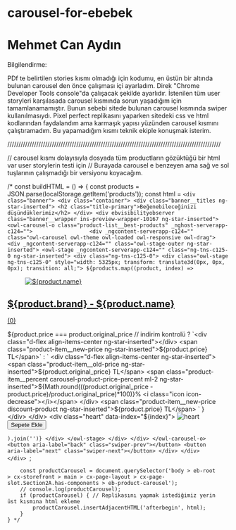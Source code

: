 # carousel-for-ebebek

# Mehmet Can Aydın

Bilgilendirme:

PDf te belirtilen stories kısmı olmadığı için kodumu, en üstün bir altında bulunan carousel den önce çalışması içi ayarladım.
Direk "Chrome Developer Tools console"da çalışacak şekilde ayarlıdır.
İstenilen tüm user storyleri karşılasada carousel kısmında sorun yaşadığım için tamamlanamamıştır.
Bunun sebebi sitede bulunan carousel kısmında swiper kullanılmasıydı.
Pixel perfect replikasını yaparken sitedeki css ve html kodlarından faydalandım ama karmaşık yapısı yüzünden carousel kısmını çalıştıramadım.
Bu yapamadığım kısmı teknik ekiple konuşmak isterim.

////////////////////////////////////////////////////////////////////////////////////////////////

// carousel kısmı dolayısıyla dosyada tüm productların gözüktüğü bir html var user storylerin testi için
// Burayada carousel e benzeyen ama sağ ve sol tuşlarının çalışmadığı bir versiyonu koyacağım.

   /* const buildHTML = () => {
        const products = JSON.parse(localStorage.getItem('products'));
        const html = `
            <div class="banner">
                <div class="container">
                    <div class="banner__titles ng-star-inserted">
                        <h2 class="title-primary">Beğenebileceğinizi düşündüklerimiz</h2>
                    </div>
                    <div ebvisibilityobserver class="banner__wrapper ins-preview-wrapper-10167 ng-star-inserted"> 
                        <owl-carousel-o class="product-list__best-products" _nghost-serverapp-c124="">                 
                            <div _ngcontent-serverapp-c124="" class="owl-carousel owl-theme owl-loaded owl-responsive owl-drag">
                              <div _ngcontent-serverapp-c124="" class="owl-stage-outer ng-star-inserted">
                                <owl-stage _ngcontent-serverapp-c124="" class="ng-tns-c125-0 ng-star-inserted">
                                  <div class="ng-tns-c125-0">
                                        <div class="owl-stage ng-tns-c125-0" style="width: 5325px; transform: translate3d(0px, 0px, 0px); transition: all;">
                                        ${products.map((product, index) => `
                                        <div class="owl-item ng-tns-c125-0 ng-trigger ng-trigger-autoHeight ng-star-inserted active" style="margin-right: 20px;">
                                                <div class="ins-web-smart-recommender-box-item ng-star-inserted">
                                                    <div event-collection="true" class="ins-product-box ins-element-link ins-add-to-cart-wrapper ins-sr-api" ins-product-id="BRU-BUA4000">                                                    <div event-collection="true" class="ins-product-box ins-element-link ins-add-to-cart-wrapper ins-sr-api" ins-product-id="BRU-BUA4000">
                                                        <eb-carousel-product-item>
                                                            <div class="product-item">
                                                                <div class="product-item-anchor" event-collection="true">
                                                                    <a class="product-item-anchor ng-star-inserted" href="${product.url}">
                                                                        <figure class="product-item__img without-ar ng-star-inserted">
                                                                        <img class="ng-star-inserted ls-is-cached lazyloaded" alt="${product.name}" data-src="${product.img}" src="${product.img}">
                                                                        </figure>
                                                                    </a>
                                                                    <div class="product-item-content ng-star-inserted">
                                                                        <a class="product-item-anchor ng-star-inserted" href="${product.url}">
                                                                            <h2 class="product-item__brand ng-star-inserted"><b> ${product.brand} - </b><span> ${product.name} </span></h2>
                                                                            <div class="d-flex mb-2 stars-wrapper align-items-center ng-star-inserted">
                                                                                <cx-star-rating disabled="true" style="--star-fill: 5;">
                                                                                    <cx-icon class="star cx-icon fas fa-star ng-star-inserted"></cx-icon>
                                                                                    <cx-icon class="star cx-icon fas fa-star ng-star-inserted"></cx-icon>
                                                                                    <cx-icon class="star cx-icon fas fa-star ng-star-inserted"></cx-icon>
                                                                                    <cx-icon class="star cx-icon fas fa-star ng-star-inserted"></cx-icon>
                                                                                    <cx-icon class="star cx-icon fas fa-star ng-star-inserted"></cx-icon>
                                                                                </cx-star-rating>
                                                                            <p class="review-count ng-star-inserted">(0)</p></div>
                                                                        </a>
                                                                        <div class="product-item__price">
                                                                        ${product.price === product.original_price // indirim kontrolü
                                                                            ? `<div class="d-flex align-items-center ng-star-inserted"></div>
                                                                            <span class="product-item__new-price ng-star-inserted">${product.price} TL</span>` 
                                                                            : `
                                                                            <div class="d-flex align-items-center ng-star-inserted">
                                                                                <span class="product-item__old-price ng-star-inserted">${product.original_price} TL</span>
                                                                                <span class="product-item__percent carousel-product-price-percent ml-2 ng-star-inserted">${Math.round(((product.original_price - product.price)/product.original_price)*100)}% <i class="icon icon-decrease"></i></span>
                                                                            </div>
                                                                            <span class="product-item__new-price discount-product ng-star-inserted">${product.price} TL</span>
                                                                            `
                                                                        }
                                                                        </div>
                                                                    </div>
                                                                    <div class="heart" data-index="${index}">
                                                                        <img id="default-favorite-${product.id}" src="${product.favorite ? 'https://www.svgrepo.com/show/406819/orange-heart.svg' : 'assets/svg/default-favorite.svg'}" alt="heart" class="heart-icon">
                                                                    </div>
                                                                    <div class="product-item-content">
                                                                        <div class="product-item__price">
                                                                            <div class="ins-add-to-cart-wrapper" ins-product-id="DOL-8091"><eb-add-to-cart buttonclass="close-btn">
                                                                                <form novalidate="" class="ng-untouched ng-pristine ng-valid ng-star-inserted">
                                                                                    <button id="addToCartBtn" type="submit" class="btn close-btn disable ng-star-inserted">Sepete Ekle</button>
                                                                                </form>
                                                                            </div>
                                                                        </div>
                                                                    </div>
                                                                </div>
                                                            </div>
                                                        </eb-carousel-product-item>
                                                    </div>
                                                </div>
                                            </div>
                                        </div>
                                        `).join('')}
                                    </div>
                                </owl-stage>
                                </div>
                            </div>
                        </owl-carousel-o>
                        <button aria-label="back" class="swiper-prev"></button>
                        <button aria-label="next" class="swiper-next"></button>
                    </div>
                </div>
            </div>
        `;

        
        const productCarousel = document.querySelector('body > eb-root > cx-storefront > main > cx-page-layout > cx-page-slot.Section2A.has-components > eb-product-carousel');
        // console.log(productCarousel);
        if (productCarousel) { // Replikasını yapmak istediğimiz yerin üst kısmına html ekleme
            productCarousel.insertAdjacentHTML('afterbegin', html);
        }
    } */